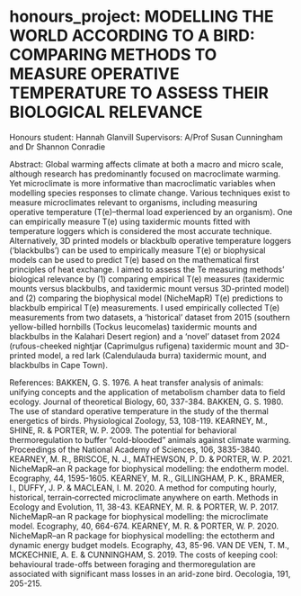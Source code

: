 # honours_project: MODELLING THE WORLD ACCORDING TO A BIRD: COMPARING METHODS TO MEASURE OPERATIVE TEMPERATURE TO ASSESS THEIR BIOLOGICAL RELEVANCE
Honours student: Hannah Glanvill
Supervisors: A/Prof Susan Cunningham and Dr Shannon Conradie

Abstract: 
Global warming affects climate at both a macro and micro scale, although research has predominantly focused on macroclimate warming. Yet microclimate is more informative than macroclimatic variables when modelling species responses to climate change. Various techniques exist to measure microclimates relevant to organisms, including measuring operative temperature (T(e)–thermal load experienced by an organism). One can empirically measure T(e) using taxidermic mounts fitted with temperature loggers which is considered the most accurate technique. Alternatively, 3D printed models or blackbulb operative temperature loggers (‘blackbulbs’) can be used to empirically measure T(e) or biophysical models can be used to predict T(e) based on the mathematical first principles of heat exchange. I aimed to assess the Te measuring methods’ biological relevance by (1) comparing empirical T(e) measures (taxidermic mounts versus blackbulbs, and taxidermic mount versus 3D-printed model) and (2) comparing the biophysical model (NicheMapR) T(e) predictions to blackbulb empirical T(e) measurements. I used empirically collected T(e) measurements from two datasets, a ‘historical’ dataset from 2015 (southern yellow-billed hornbills (Tockus leucomelas) taxidermic mounts and blackbulbs in the Kalahari Desert region) and a ‘novel’ dataset from 2024 (rufous-cheeked nightjar (Caprimulgus rufigena) taxidermic mount and 3D-printed model, a red lark (Calendulauda burra) taxidermic mount, and blackbulbs in Cape Town). 

References: 
BAKKEN, G. S. 1976. A heat transfer analysis of animals: unifying concepts and the application of metabolism chamber data to field ecology. Journal of theoretical Biology, 60, 337-384.
BAKKEN, G. S. 1980. The use of standard operative temperature in the study of the thermal energetics of birds. Physiological Zoology, 53, 108-119.
KEARNEY, M., SHINE, R. & PORTER, W. P. 2009. The potential for behavioral thermoregulation to buffer “cold-blooded” animals against climate warming. Proceedings of the National Academy of Sciences, 106, 3835-3840.
KEARNEY, M. R., BRISCOE, N. J., MATHEWSON, P. D. & PORTER, W. P. 2021. NicheMapR–an R package for biophysical modelling: the endotherm model. Ecography, 44, 1595-1605.
KEARNEY, M. R., GILLINGHAM, P. K., BRAMER, I., DUFFY, J. P. & MACLEAN, I. M. 2020. A method for computing hourly, historical, terrain‐corrected microclimate anywhere on earth. Methods in Ecology and Evolution, 11, 38-43.
KEARNEY, M. R. & PORTER, W. P. 2017. NicheMapR–an R package for biophysical modelling: the microclimate model. Ecography, 40, 664-674.
KEARNEY, M. R. & PORTER, W. P. 2020. NicheMapR–an R package for biophysical modelling: the ectotherm and dynamic energy budget models. Ecography, 43, 85-96.
VAN DE VEN, T. M., MCKECHNIE, A. E. & CUNNINGHAM, S. 2019. The costs of keeping cool: behavioural trade-offs between foraging and thermoregulation are associated with significant mass losses in an arid-zone bird. Oecologia, 191, 205-215.
